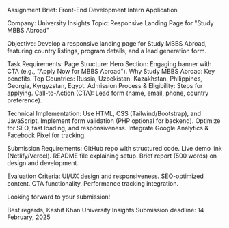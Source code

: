 Assignment Brief: Front-End Development Intern Application

Company: University Insights
Topic: Responsive Landing Page for "Study MBBS Abroad"

Objective:
Develop a responsive landing page for Study MBBS Abroad, featuring country listings, program details, and a lead generation form.

Task Requirements:
Page Structure:
Hero Section: Engaging banner with CTA (e.g., "Apply Now for MBBS Abroad").
Why Study MBBS Abroad: Key benefits.
Top Countries: Russia, Uzbekistan, Kazakhstan, Philippines, Georgia, Kyrgyzstan, Egypt.
Admission Process & Eligibility: Steps for applying.
Call-to-Action (CTA): Lead form (name, email, phone, country preference).

Technical Implementation:
Use HTML, CSS (Tailwind/Bootstrap), and JavaScript.
Implement form validation (PHP optional for backend).
Optimize for SEO, fast loading, and responsiveness.
Integrate Google Analytics & Facebook Pixel for tracking.

Submission Requirements:
GitHub repo with structured code.
Live demo link (Netlify/Vercel).
README file explaining setup.
Brief report (500 words) on design and development.

Evaluation Criteria:
UI/UX design and responsiveness.
SEO-optimized content.
CTA functionality.
Performance tracking integration.

Looking forward to your submission!

Best regards,
Kashif Khan
University Insights
Submission deadline: 14 February, 2025